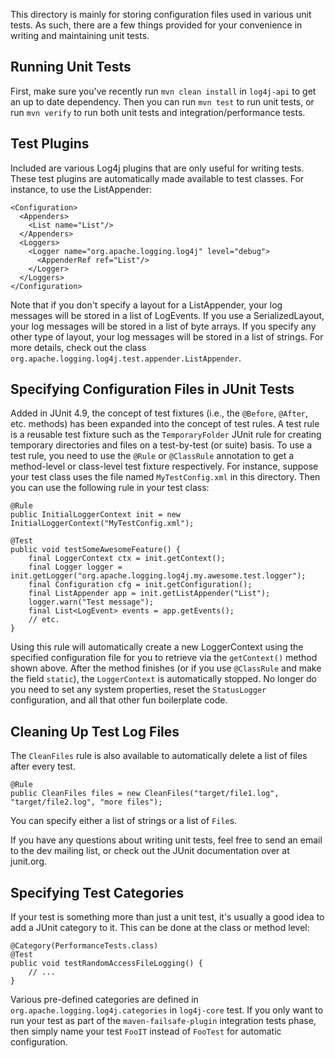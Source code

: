 This directory is mainly for storing configuration files used in various unit tests. As such, there are a few things
provided for your convenience in writing and maintaining unit tests.

Running Unit Tests
------------------

First, make sure you've recently run `mvn clean install` in `log4j-api` to get an up to date dependency. Then you can
run `mvn test` to run unit tests, or run `mvn verify` to run both unit tests and integration/performance tests.

Test Plugins
------------

Included are various Log4j plugins that are only useful for writing tests. These test plugins are automatically made
available to test classes. For instance, to use the ListAppender:

    <Configuration>
      <Appenders>
        <List name="List"/>
      </Appenders>
      <Loggers>
        <Logger name="org.apache.logging.log4j" level="debug">
          <AppenderRef ref="List"/>
        </Logger>
      </Loggers>
    </Configuration>

Note that if you don't specify a layout for a ListAppender, your log messages will be stored in a list of LogEvents.
If you use a SerializedLayout, your log messages will be stored in a list of byte arrays. If you specify any other
type of layout, your log messages will be stored in a list of strings. For more details, check out the class
`org.apache.logging.log4j.test.appender.ListAppender`.

Specifying Configuration Files in JUnit Tests
---------------------------------------------

Added in JUnit 4.9, the concept of test fixtures (i.e., the `@Before`, `@After`, etc. methods) has been expanded into
the concept of test rules. A test rule is a reusable test fixture such as the `TemporaryFolder` JUnit rule for creating
temporary directories and files on a test-by-test (or suite) basis. To use a test rule, you need to use the
`@Rule` or `@ClassRule` annotation to get a method-level or class-level test fixture respectively. For instance,
suppose your test class uses the file named `MyTestConfig.xml` in this directory. Then you can use the following rule
in your test class:

    @Rule
    public InitialLoggerContext init = new InitialLoggerContext("MyTestConfig.xml");

    @Test
    public void testSomeAwesomeFeature() {
        final LoggerContext ctx = init.getContext();
        final Logger logger = init.getLogger("org.apache.logging.log4j.my.awesome.test.logger");
        final Configuration cfg = init.getConfiguration();
        final ListAppender app = init.getListAppender("List");
        logger.warn("Test message");
        final List<LogEvent> events = app.getEvents();
        // etc.
    }

Using this rule will automatically create a new LoggerContext using the specified configuration file for you to
retrieve via the `getContext()` method shown above. After the method finishes (or if you use `@ClassRule` and make
the field `static`), the `LoggerContext` is automatically stopped. No longer do you need to set any system properties,
reset the `StatusLogger` configuration, and all that other fun boilerplate code.

Cleaning Up Test Log Files
--------------------------

The `CleanFiles` rule is also available to automatically delete a list of files after every test.

    @Rule
    public CleanFiles files = new CleanFiles("target/file1.log", "target/file2.log", "more files");

You can specify either a list of strings or a list of `File`s.

If you have any questions about writing unit tests, feel free to send an email to the dev mailing list, or check out
the JUnit documentation over at junit.org.

Specifying Test Categories
--------------------------

If your test is something more than just a unit test, it's usually a good idea to add a JUnit category to it. This
can be done at the class or method level:

    @Category(PerformanceTests.class)
    @Test
    public void testRandomAccessFileLogging() {
        // ...
    }

Various pre-defined categories are defined in `org.apache.logging.log4j.categories` in `log4j-core` test.
If you only want to run your test as part of the `maven-failsafe-plugin` integration tests phase, then simply name
your test `FooIT` instead of `FooTest` for automatic configuration.
